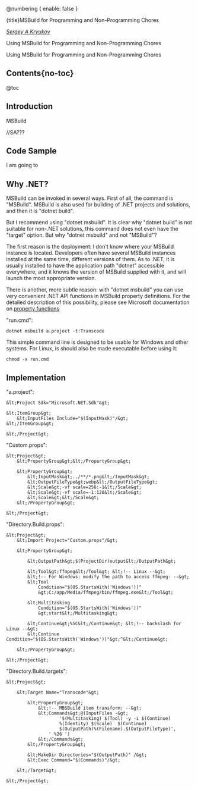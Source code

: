 ﻿@numbering {
    enable: false
}

{title}MSBuild for Programming and Non-Programming Chores

[*Sergey A Kryukov*](https://www.SAKryukov.org)

Using MSBuild for Programming and Non-Programming Chores

Using MSBuild for Programming and Non-Programming Chores

<!-- https://www.codeproject.com/Articles/? -->

<!-- copy to CodeProject from here ------------------------------------------->


## Contents{no-toc}

@toc

## Introduction

MSBuild 

//SA???

## Code Sample

I am going to 

## Why .NET?

MSBuild can be invoked in several ways. First of all, the command is "MSBuild". MSBuild is also used for building of .NET projects and solutions, and then it is "dotnet build".

But I recommend using "dotnet msbuild". It is clear why "dotnet build" is not suitable for non-.NET solutions, this command does not even have the "target" option. But why "dotnet msbuild" and not "MSBuild"?

The first reason is the deployment: I don't know where your MSBuild instance is located. Developers often have several MSBuild instances installed at the same time, different versions of them. As to .NET, it is usually installed to have the application path "dotnet" accessible everywhere, and it knows the version of MSBuild supplied with it, and will launch the most appropriate version.

There is another, more subtle reason: with "dotnet msbuild" you can use very convenient .NET API functions in MSBuild property definitions. For the detailed description of this possibility, please see Microsoft documentation on [property functions](https://learn.microsoft.com/en-us/visualstudio/msbuild/property-functions)

"run.cmd":
```
dotnet msbuild a.project -t:Transcode
```

This simple command line is designed to be usable for Windows and other systems. For Linux, is should also be made executable before using it:

```
chmod -x run.cmd
```

## Implementation

"a.project":

```{lang=XML}
&lt;Project Sdk="Microsoft.NET.Sdk"&gt;

&lt;ItemGroup&gt;
    &lt;InputFiles Include="$(InputMask)"/&gt;
&lt;/ItemGroup&gt;

&lt;/Project&gt;
```

"Custom.props":

```{lang=XML}
&lt;Project&gt;
    &lt;PropertyGroup&gt;&lt;/PropertyGroup&gt;

    &lt;PropertyGroup&gt;
        &lt;InputMask&gt;../**/*.png&lt;/InputMask&gt;
        &lt;OutputFileType&gt;webp&lt;/OutputFileType&gt;
        &lt;Scale&gt;-vf scale=256:-1&lt;/Scale&gt;
        &lt;Scale&gt;-vf scale=-1:128&lt;/Scale&gt;
        &lt;Scale&gt;&lt;/Scale&gt;
    &lt;/PropertyGroup&gt;

&lt;/Project&gt;
```

"Directory.Build.props":

```{lang=XML}
&lt;Project&gt;
    &lt;Import Project="Custom.props"/&gt;

    &lt;PropertyGroup&gt;

        &lt;OutputPath&gt;$(ProjectDir)output&lt;/OutputPath&gt;

        &lt;Tool&gt;ffmpeg&lt;/Tool&gt; &lt;!-- Linux --&gt;
        &lt;!-- For Windows: modify the path to access ffmpeg: --&gt;
        &lt;Tool
            Condition="$(OS.StartsWith('Windows'))"
            &gt;C:/app/Media/ffmpeg/bin/ffmpeg.exe&lt;/Tool&gt;

        &lt;Multitasking
            Condition="$(OS.StartsWith('Windows'))"
            &gt;start&lt;/Multitasking&gt;

        &lt;Continue&gt;%5C&lt;/Continue&gt; &lt;!-- backslash for Linux --&gt;
        &lt;Continue Condition="$(OS.StartsWith('Windows'))"&gt;^&lt;/Continue&gt;

    &lt;/PropertyGroup&gt;

&lt;/Project&gt;
```

"Directory.Build.targets":

```{lang=XML}
&lt;Project&gt;

    &lt;Target Name="Transcode"&gt;

        &lt;PropertyGroup&gt;
            &lt;!-- MBSBuild item transform: --&gt;
            &lt;Commands&gt;@(InputFiles -&gt;
                    '$(Multitasking) $(Tool) -y -i $(Continue)
                    %(Identity) $(Scale)  $(Continue)
                    $(OutputPath)%(Filename).$(OutputFileType)',
                ' %26 ')
            &lt;/Commands&gt;
        &lt;/PropertyGroup&gt;

        &lt;MakeDir Directories="$(OutputPath)" /&gt;
        &lt;Exec Command="$(Commands)"/&gt;

    &lt;/Target&gt;

&lt;/Project&gt;
```
